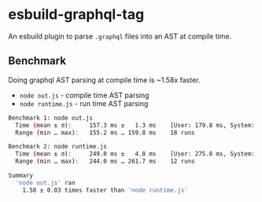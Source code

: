 # esbuild-graphql-tag

An esbuild plugin to parse `.graphql` files into an AST at compile time.

## Benchmark

Doing graphql AST parsing at compile time is ~1.58x faster.

- `node out.js` - compile time AST parsing
- `node runtime.js` - run time AST parsing

```sh
Benchmark 1: node out.js
  Time (mean ± σ):     157.3 ms ±   1.3 ms    [User: 179.8 ms, System: 26.1 ms]
  Range (min … max):   155.2 ms … 159.8 ms    18 runs

Benchmark 2: node runtime.js
  Time (mean ± σ):     249.0 ms ±   4.8 ms    [User: 275.8 ms, System: 41.4 ms]
  Range (min … max):   244.0 ms … 261.7 ms    12 runs

Summary
  'node out.js' ran
    1.58 ± 0.03 times faster than 'node runtime.js'
```
